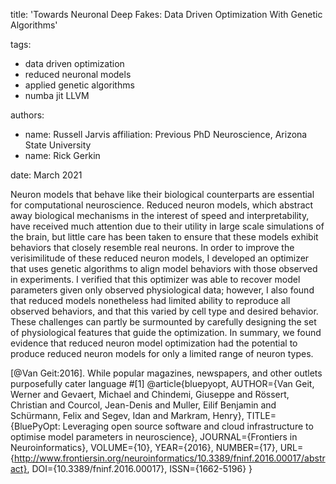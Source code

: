 title: 'Towards Neuronal Deep Fakes: Data Driven Optimization With Genetic Algorithms'

tags:
  - data driven optimization
  - reduced neuronal models
  - applied genetic algorithms
  - numba jit LLVM

authors:
  - name: Russell Jarvis
    affiliation: Previous PhD Neuroscience, Arizona State University
  - name: Rick Gerkin

date: March 2021

Neuron models that behave like their biological counterparts are essential for computational neuroscience.
Reduced neuron models, which abstract away biological mechanisms in the interest of speed and interpretability, have received much attention due to their utility in large scale simulations of the brain, but little care has been taken to ensure that these models exhibit behaviors that closely resemble real neurons.
In order to improve the verisimilitude of these reduced neuron models, I developed an optimizer that uses genetic algorithms to align model behaviors with those observed in experiments.
I verified that this optimizer was able to recover model parameters given only observed physiological data; however, I also found that reduced models nonetheless had limited ability to reproduce all observed behaviors, and that this varied by cell type and desired behavior.
These challenges can partly be surmounted by carefully designing the set of physiological features that guide the optimization. In summary, we found evidence that reduced neuron model optimization had the potential to produce reduced neuron models for only a limited range of neuron types.


[@Van Geit:2016]. While popular magazines, newspapers, and other outlets purposefully cater language #[1] @article{bluepyopt,
 AUTHOR={Van Geit, Werner  and  Gevaert, Michael  and  Chindemi, Giuseppe  and  Rössert, Christian  and  Courcol, Jean-Denis  and  Muller, Eilif Benjamin  and  Schürmann, Felix  and  Segev, Idan  and  Markram, Henry},
TITLE={BluePyOpt: Leveraging open source software and cloud infrastructure to optimise model parameters in neuroscience},
JOURNAL={Frontiers in Neuroinformatics},
VOLUME={10},
YEAR={2016},
NUMBER={17},
URL={http://www.frontiersin.org/neuroinformatics/10.3389/fninf.2016.00017/abstract},
DOI={10.3389/fninf.2016.00017},
ISSN={1662-5196}
}
